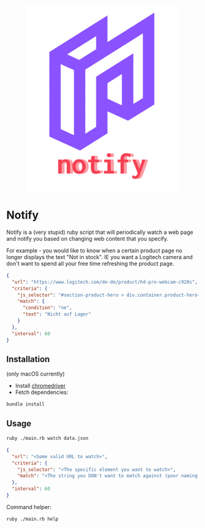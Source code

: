 <p align="center">
  <img src="logo.png" width="400">
</p>

# Notify

Notify is a (very stupid) ruby script that will periodically watch a web page and notify you based on changing web content that you specify.

For example - you would like to know when a certain product page no longer displays the text "Not in stock". IE you want a Logitech camera and don't want to spend all your free time refreshing the product page.

```json
{
  "url": "https://www.logitech.com/de-de/product/hd-pro-webcam-c920s",
  "criteria": {
    "js_selector": "#section-product-hero > div.container.product-hero-container-top.js-productContainerTop > div.product-details-ctn.js-productDetailsCtn > div > div.product-details-block.cart.buyAtPartner.black > div > p.product-hero-availability-message",
    "match": {
      "condition": "ne",
      "text": "Nicht auf Lager"
    }
  },
  "interval": 60
}
```

## Installation

(only macOS currently)

- Install [chromedriver](https://chromedriver.chromium.org/)
- Fetch dependencies:

```bash
bundle install
```

## Usage

```bash
ruby ./main.rb watch data.json
```

```json
{
  "url": "<Some valid URL to watch>",
  "criteria": {
    "js_selector": "<The specific element you want to watch>",
    "match": "<The string you DON't want to match against (poor naming I know - will fix)>"
  },
  "interval": 60
}
```

Command helper:
```bash
ruby ./main.rb help 
```
